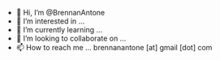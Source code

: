 - 👋 Hi, I’m @BrennanAntone
- 👀 I’m interested in ...
- 🌱 I’m currently learning ...
- 💞️ I’m looking to collaborate on ...
- 📫 How to reach me ... brennanantone [at] gmail [dot] com

<!---
BrennanAntone/BrennanAntone is a ✨ special ✨ repository because its `README.md` (this file) appears on your GitHub profile.
You can click the Preview link to take a look at your changes.
--->
